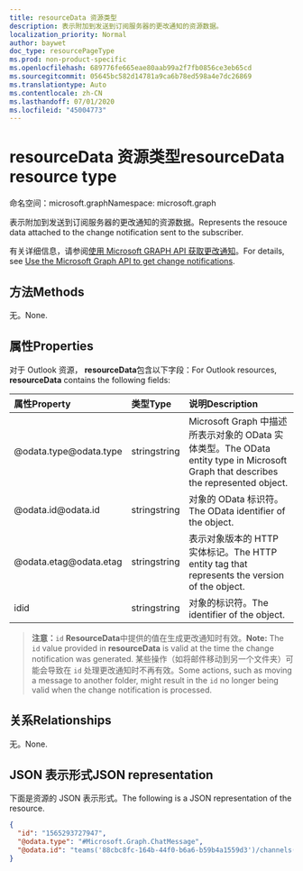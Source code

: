 ```yaml
---
title: resourceData 资源类型
description: 表示附加到发送到订阅服务器的更改通知的资源数据。
localization_priority: Normal
author: baywet
doc_type: resourcePageType
ms.prod: non-product-specific
ms.openlocfilehash: 689776fe665eae80aab99a2f7fb0856ce3eb65cd
ms.sourcegitcommit: 05645bc582d14781a9ca6b78ed598a4e7dc26869
ms.translationtype: Auto
ms.contentlocale: zh-CN
ms.lasthandoff: 07/01/2020
ms.locfileid: "45004773"
---
```

# <a name="resourcedata-resource-type"></a><span data-ttu-id="9e4b2-103">resourceData 资源类型</span><span class="sxs-lookup"><span data-stu-id="9e4b2-103">resourceData resource type</span></span>

<span data-ttu-id="9e4b2-104">命名空间：microsoft.graph</span><span class="sxs-lookup"><span data-stu-id="9e4b2-104">Namespace: microsoft.graph</span></span>

<span data-ttu-id="9e4b2-105">表示附加到发送到订阅服务器的更改通知的资源数据。</span><span class="sxs-lookup"><span data-stu-id="9e4b2-105">Represents the resouce data attached to the change notification sent to the subscriber.</span></span>

<span data-ttu-id="9e4b2-106">有关详细信息，请参阅[使用 Microsoft GRAPH API 获取更改通知](webhooks.md)。</span><span class="sxs-lookup"><span data-stu-id="9e4b2-106">For details, see [Use the Microsoft Graph API to get change notifications](webhooks.md).</span></span>

## <a name="methods"></a><span data-ttu-id="9e4b2-107">方法</span><span class="sxs-lookup"><span data-stu-id="9e4b2-107">Methods</span></span>

<span data-ttu-id="9e4b2-108">无。</span><span class="sxs-lookup"><span data-stu-id="9e4b2-108">None.</span></span>

## <a name="properties"></a><span data-ttu-id="9e4b2-109">属性</span><span class="sxs-lookup"><span data-stu-id="9e4b2-109">Properties</span></span>

<span data-ttu-id="9e4b2-110">对于 Outlook 资源， **resourceData**包含以下字段：</span><span class="sxs-lookup"><span data-stu-id="9e4b2-110">For Outlook resources, **resourceData** contains the following fields:</span></span>

| <span data-ttu-id="9e4b2-111">属性</span><span class="sxs-lookup"><span data-stu-id="9e4b2-111">Property</span></span> | <span data-ttu-id="9e4b2-112">类型</span><span class="sxs-lookup"><span data-stu-id="9e4b2-112">Type</span></span> | <span data-ttu-id="9e4b2-113">说明</span><span class="sxs-lookup"><span data-stu-id="9e4b2-113">Description</span></span> |
|:---------|:-----|:------------|
| <span data-ttu-id="9e4b2-114">@odata.type</span><span class="sxs-lookup"><span data-stu-id="9e4b2-114">@odata.type</span></span> | <span data-ttu-id="9e4b2-115">string</span><span class="sxs-lookup"><span data-stu-id="9e4b2-115">string</span></span> | <span data-ttu-id="9e4b2-116">Microsoft Graph 中描述所表示对象的 OData 实体类型。</span><span class="sxs-lookup"><span data-stu-id="9e4b2-116">The OData entity type in Microsoft Graph that describes the represented object.</span></span> |
| <span data-ttu-id="9e4b2-117">@odata.id</span><span class="sxs-lookup"><span data-stu-id="9e4b2-117">@odata.id</span></span> | <span data-ttu-id="9e4b2-118">string</span><span class="sxs-lookup"><span data-stu-id="9e4b2-118">string</span></span> | <span data-ttu-id="9e4b2-119">对象的 OData 标识符。</span><span class="sxs-lookup"><span data-stu-id="9e4b2-119">The OData identifier of the object.</span></span> |
| <span data-ttu-id="9e4b2-120">@odata.etag</span><span class="sxs-lookup"><span data-stu-id="9e4b2-120">@odata.etag</span></span> | <span data-ttu-id="9e4b2-121">string</span><span class="sxs-lookup"><span data-stu-id="9e4b2-121">string</span></span> | <span data-ttu-id="9e4b2-122">表示对象版本的 HTTP 实体标记。</span><span class="sxs-lookup"><span data-stu-id="9e4b2-122">The HTTP entity tag that represents the version of the object.</span></span> |
| <span data-ttu-id="9e4b2-123">id</span><span class="sxs-lookup"><span data-stu-id="9e4b2-123">id</span></span> | <span data-ttu-id="9e4b2-124">string</span><span class="sxs-lookup"><span data-stu-id="9e4b2-124">string</span></span> | <span data-ttu-id="9e4b2-125">对象的标识符。</span><span class="sxs-lookup"><span data-stu-id="9e4b2-125">The identifier of the object.</span></span> |

> <span data-ttu-id="9e4b2-126">**注意：**`id` **ResourceData**中提供的值在生成更改通知时有效。</span><span class="sxs-lookup"><span data-stu-id="9e4b2-126">**Note:** The `id` value provided in **resourceData** is valid at the time the change notification was generated.</span></span> <span data-ttu-id="9e4b2-127">某些操作（如将邮件移动到另一个文件夹）可能会导致在 `id` 处理更改通知时不再有效。</span><span class="sxs-lookup"><span data-stu-id="9e4b2-127">Some actions, such as moving a message to another folder, might result in the `id` no longer being valid when the change notification is processed.</span></span>

## <a name="relationships"></a><span data-ttu-id="9e4b2-128">关系</span><span class="sxs-lookup"><span data-stu-id="9e4b2-128">Relationships</span></span>

<span data-ttu-id="9e4b2-129">无。</span><span class="sxs-lookup"><span data-stu-id="9e4b2-129">None.</span></span>

## <a name="json-representation"></a><span data-ttu-id="9e4b2-130">JSON 表示形式</span><span class="sxs-lookup"><span data-stu-id="9e4b2-130">JSON representation</span></span>

<span data-ttu-id="9e4b2-131">下面是资源的 JSON 表示形式。</span><span class="sxs-lookup"><span data-stu-id="9e4b2-131">The following is a JSON representation of the resource.</span></span>

<!-- {
  "blockType": "resource",
  "optionalProperties": [

  ],
  "@odata.type": "microsoft.graph.resourceData"
}-->

```json
{
  "id": "1565293727947",
  "@odata.type": "#Microsoft.Graph.ChatMessage",
  "@odata.id": "teams('88cbc8fc-164b-44f0-b6a6-b59b4a1559d3')/channels('19:8d9da062ec7647d4bb1976126e788b47@thread.tacv2')/messages('1565293727947')/replies('1565293727947')"
}
```

<!-- uuid: eb6c98ec-8257-4826-910e-5c603265257f
2020-05-25 14:57:30 UTC -->
<!--
{
  "type": "#page.annotation",
  "description": "change notification resource data resource",
  "keywords": "",
  "section": "documentation",
  "tocPath": "",
  "suppressions": []
}
-->
